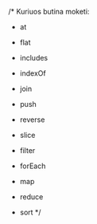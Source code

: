 /*
Kuriuos butina moketi:
- at
- flat
- includes
- indexOf
- join
- push
- reverse
- slice

- filter
- forEach
- map
- reduce
- sort
*/

